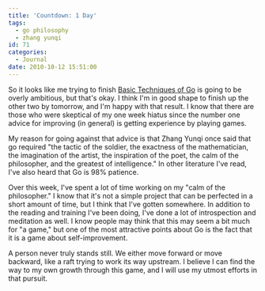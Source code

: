 ```yaml
---
title: 'Countdown: 1 Day'
tags:
  - go philosophy
  - zhang yunqi
id: 71
categories:
  - Journal
date: 2010-10-12 15:51:00
---
```


So it looks like me trying to finish <span style="text-decoration: underline;">Basic Techniques of Go</span> is going to be overly ambitious, but that's okay. I think I'm in good shape to finish up the other two by tomorrow, and I'm happy with that result. I know that there are those who were skeptical of my one week hiatus since the number one advice for improving (in general) is getting experience by playing games.

My reason for going against that advice is that Zhang Yunqi once said that go required "the tactic of the soldier, the exactness of the mathematician, the imagination of the artist, the inspiration of the poet, the calm of the philosopher, and the greatest of intelligence." In other literature I've read, I've also heard that Go is 98% patience.

Over this week, I've spent a lot of time working on my "calm of the philosopher." I know that it's not a simple project that can be perfected in a short amount of time, but I think that I've gotten somewhere. In addition to the reading and training I've been doing, I've done a lot of introspection and meditation as well. I know people may think that this may seem a bit much for "a game," but one of the most attractive points about Go is the fact that it is a game about self-improvement.

A person never truly stands still. We either move forward or move backward, like a raft trying to work its way upstream. I believe I can find the way to my own growth through this game, and I will use my utmost efforts in that pursuit.